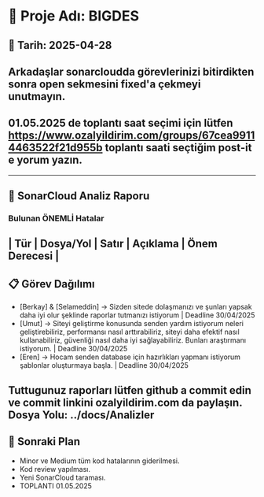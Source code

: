 # 📌 Proje Adı: BIGDES

## 📅 Tarih: 2025-04-28

## Arkadaşlar sonarcloudda görevlerinizi bitirdikten sonra open sekmesini fixed'a çekmeyi unutmayın.
## 01.05.2025 de toplantı saat seçimi için lütfen https://www.ozalyildirim.com/groups/67cea99114463522f21d955b toplantı saati seçtiğim post-it e yorum yazın.
---

## 🚨 SonarCloud Analiz Raporu

### Bulunan ÖNEMLİ Hatalar
| Tür | Dosya/Yol | Satır | Açıklama | Önem Derecesi |
---

## 📋 Görev Dağılımı
- [Berkay] & [Selameddin] → Sizden sitede dolaşmanızı ve şunları yapsak daha iyi olur şeklinde raporlar tutmanızı istiyorum | Deadline 30/04/2025
- [Umut] → Siteyi geliştirme konusunda senden yardım istiyorum neleri geliştirebiliriz, performansı nasıl arttırabiliriz, siteyi daha efektif nasıl kullanabiliriz, güvenliği nasıl daha iyi sağlayabiliriz. Bunları araştırmanı istiyorum. | Deadline 30/04/2025
- [Eren] → Hocam senden database için hazırlıkları yapmanı istiyorum şablonlar oluşturmaya başla. | Deadline 30/04/2025 

Tuttugunuz raporları lütfen github a commit edin ve commit linkini ozalyildirim.com da paylaşın. 
Dosya Yolu: ../docs/Analizler
---

## 🎯 Sonraki Plan

- Minor ve Medium tüm kod hatalarının giderilmesi.
- Kod review yapılması.
- Yeni SonarCloud taraması.
- TOPLANTI 01.05.2025
